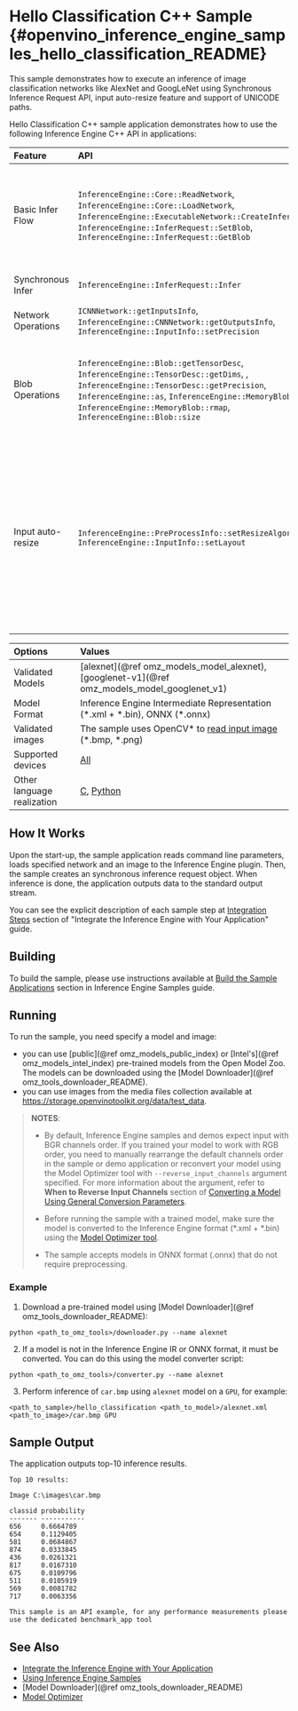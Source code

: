 # Hello Classification C++ Sample {#openvino_inference_engine_samples_hello_classification_README}

This sample demonstrates how to execute an inference of image classification networks like AlexNet and GoogLeNet using Synchronous Inference Request API, input auto-resize feature and support of UNICODE paths.

Hello Classification C++ sample application demonstrates how to use the following Inference Engine C++ API in applications:

| Feature    | API  | Description |
|:---     |:--- |:---
| Basic Infer Flow | `InferenceEngine::Core::ReadNetwork`, `InferenceEngine::Core::LoadNetwork`, `InferenceEngine::ExecutableNetwork::CreateInferRequest`, `InferenceEngine::InferRequest::SetBlob`, `InferenceEngine::InferRequest::GetBlob`  | Common API to do inference: configure input and output blobs, loading model, create infer request
| Synchronous Infer | `InferenceEngine::InferRequest::Infer` | Do synchronous inference
| Network Operations | `ICNNNetwork::getInputsInfo`, `InferenceEngine::CNNNetwork::getOutputsInfo`, `InferenceEngine::InputInfo::setPrecision` |  Managing of network
| Blob Operations| `InferenceEngine::Blob::getTensorDesc`, `InferenceEngine::TensorDesc::getDims`, , `InferenceEngine::TensorDesc::getPrecision`, `InferenceEngine::as`, `InferenceEngine::MemoryBlob::wmap`, `InferenceEngine::MemoryBlob::rmap`, `InferenceEngine::Blob::size` | Work with memory container for storing inputs, outputs of the network, weights and biases of the layers
| Input auto-resize | `InferenceEngine::PreProcessInfo::setResizeAlgorithm`, `InferenceEngine::InputInfo::setLayout` | Set image of the original size as input for a network with other input size. Resize and layout conversions will be performed automatically by the corresponding plugin just before inference

| Options  | Values |
|:---                              |:---
| Validated Models                 | [alexnet](@ref omz_models_model_alexnet), [googlenet-v1](@ref omz_models_model_googlenet_v1)
| Model Format                     | Inference Engine Intermediate Representation (\*.xml + \*.bin), ONNX (\*.onnx)
| Validated images                 | The sample uses OpenCV\* to [read input image](https://docs.opencv.org/master/d4/da8/group__imgcodecs.html#ga288b8b3da0892bd651fce07b3bbd3a56) (\*.bmp, \*.png)
| Supported devices                | [All](../../../docs/IE_DG/supported_plugins/Supported_Devices.md) |
| Other language realization       | [C](../../ie_bridges/c/samples/hello_classification/README.md), [Python](../../ie_bridges/python/sample/hello_classification/README.md) |

## How It Works

Upon the start-up, the sample application reads command line parameters, loads specified network and an image to the Inference Engine plugin.
Then, the sample creates an synchronous inference request object. When inference is done, the application outputs data to the standard output stream.

You can see the explicit description of
each sample step at [Integration Steps](../../../docs/IE_DG/Integrate_with_customer_application_new_API.md) section of "Integrate the Inference Engine with Your Application" guide.

## Building

To build the sample, please use instructions available at [Build the Sample Applications](../../../docs/IE_DG/Samples_Overview.md) section in Inference Engine Samples guide.

## Running

To run the sample, you need specify a model and image:

- you can use [public](@ref omz_models_public_index) or [Intel's](@ref omz_models_intel_index) pre-trained models from the Open Model Zoo. The models can be downloaded using the [Model Downloader](@ref omz_tools_downloader_README).
- you can use images from the media files collection available at https://storage.openvinotoolkit.org/data/test_data.

> **NOTES**:
>
> - By default, Inference Engine samples and demos expect input with BGR channels order. If you trained your model to work with RGB order, you need to manually rearrange the default channels order in the sample or demo application or reconvert your model using the Model Optimizer tool with `--reverse_input_channels` argument specified. For more information about the argument, refer to **When to Reverse Input Channels** section of [Converting a Model Using General Conversion Parameters](../../../docs/MO_DG/prepare_model/convert_model/Converting_Model_General.md).
>
> - Before running the sample with a trained model, make sure the model is converted to the Inference Engine format (\*.xml + \*.bin) using the [Model Optimizer tool](../../../docs/MO_DG/Deep_Learning_Model_Optimizer_DevGuide.md).
>
> - The sample accepts models in ONNX format (.onnx) that do not require preprocessing.

### Example
1. Download a pre-trained model using [Model Downloader](@ref omz_tools_downloader_README):
```
python <path_to_omz_tools>/downloader.py --name alexnet
```

2. If a model is not in the Inference Engine IR or ONNX format, it must be converted. You can do this using the model converter script:

```
python <path_to_omz_tools>/converter.py --name alexnet
```

3. Perform inference of `car.bmp` using `alexnet` model on a `GPU`, for example:

```
<path_to_sample>/hello_classification <path_to_model>/alexnet.xml <path_to_image>/car.bmp GPU
```

## Sample Output

The application outputs top-10 inference results.

```
Top 10 results:

Image C:\images\car.bmp

classid probability
------- -----------
656     0.6664789
654     0.1129405
581     0.0684867
874     0.0333845
436     0.0261321
817     0.0167310
675     0.0109796
511     0.0105919
569     0.0081782
717     0.0063356

This sample is an API example, for any performance measurements please use the dedicated benchmark_app tool
```

## See Also

- [Integrate the Inference Engine with Your Application](../../../docs/IE_DG/Integrate_with_customer_application_new_API.md)
- [Using Inference Engine Samples](../../../docs/IE_DG/Samples_Overview.md)
- [Model Downloader](@ref omz_tools_downloader_README)
- [Model Optimizer](../../../docs/MO_DG/Deep_Learning_Model_Optimizer_DevGuide.md)
